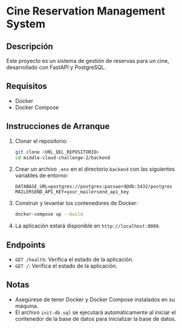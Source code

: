 # Cine Reservation Management System

## Descripción

Este proyecto es un sistema de gestión de reservas para un cine, desarrollado con FastAPI y PostgreSQL.

## Requisitos

- Docker
- Docker Compose

## Instrucciones de Arranque

1. Clonar el repositorio:

    ```sh
    git clone <URL_DEL_REPOSITORIO>
    cd middle-cloud-challenge-2/backend
    ```

2. Crear un archivo `.env` en el directorio `backend` con las siguientes variables de entorno:

    ```env
    DATABASE_URL=postgres://postgres:password@db:5432/postgres
    MAILERSEND_API_KEY=your_mailersend_api_key
    ```

3. Construir y levantar los contenedores de Docker:

    ```sh
    docker-compose up --build
    ```

4. La aplicación estará disponible en `http://localhost:8080`.

## Endpoints

- `GET /health`: Verifica el estado de la aplicación.
- `GET /`: Verifica el estado de la aplicación.

## Notas

- Asegúrese de tener Docker y Docker Compose instalados en su máquina.
- El archivo `init-db.sql` se ejecutará automáticamente al iniciar el contenedor de la base de datos para inicializar la base de datos.
